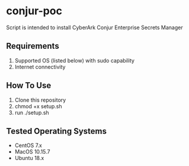 # conjur-poc

Script is intended to install CyberArk Conjur Enterprise Secrets Manager

## Requirements

1. Supported OS (listed below) with sudo capability
2. Internet connectivity

## How To Use

1. Clone this repository
2. chmod +x setup.sh
3. run ./setup.sh

## Tested Operating Systems

- CentOS 7.x
- MacOS 10.15.7
- Ubuntu 18.x
